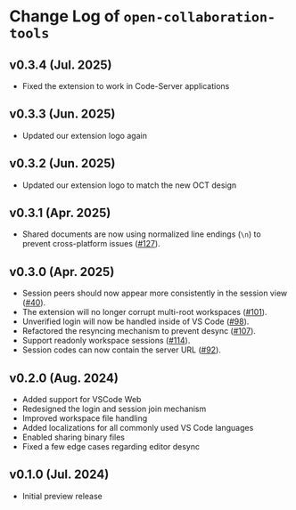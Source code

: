 # Change Log of `open-collaboration-tools`

## v0.3.4 (Jul. 2025)

- Fixed the extension to work in Code-Server applications

## v0.3.3 (Jun. 2025)

- Updated our extension logo again

## v0.3.2 (Jun. 2025)

- Updated our extension logo to match the new OCT design

## v0.3.1 (Apr. 2025)

- Shared documents are now using normalized line endings (`\n`) to prevent cross-platform issues ([#127](https://github.com/eclipse-oct/open-collaboration-tools/pull/127)).

## v0.3.0 (Apr. 2025)

- Session peers should now appear more consistently in the session view ([#40](https://github.com/eclipse-oct/open-collaboration-tools/pull/40)).
- The extension will no longer corrupt multi-root workspaces ([#101](https://github.com/eclipse-oct/open-collaboration-tools/pull/101)).
- Unverified login will now be handled inside of VS Code ([#98](https://github.com/eclipse-oct/open-collaboration-tools/pull/98)).
- Refactored the resyncing mechanism to prevent desync ([#107](https://github.com/eclipse-oct/open-collaboration-tools/pull/107)).
- Support readonly workspace sessions ([#114](https://github.com/eclipse-oct/open-collaboration-tools/pull/114)).
- Session codes can now contain the server URL ([#92](github.com/eclipse-oct/open-collaboration-tools/pull/92)).

## v0.2.0 (Aug. 2024)

- Added support for VSCode Web
- Redesigned the login and session join mechanism
- Improved workspace file handling
- Added localizations for all commonly used VS Code languages
- Enabled sharing binary files
- Fixed a few edge cases regarding editor desync

## v0.1.0 (Jul. 2024)

- Initial preview release
